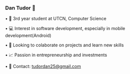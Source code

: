 ### Dan Tudor 👋

• 📓 3rd year student at UTCN, Computer Science

• 💻 Interest in software development, especially in mobile development(Android)

• 👀 Looking to colaborate on projects and learn new skills

• 📈 Passion in entrepreneurship and investments

• 📧 Contact: tudordan25@gmail.com

